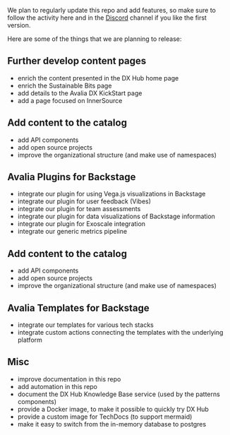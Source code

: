 We plan to regularly update this repo and add features, so make sure to follow the activity here and in the [Discord](https://discord.gg/PZAZXKkhWJ) channel if you like the first version.

Here are some of the things that we are planning to release:

## Further develop content pages

* enrich the content presented in the DX Hub home page
* enrich the Sustainable Bits page
* add details to the Avalia DX KickStart page
* add a page focused on InnerSource

## Add content to the catalog

* add API components
* add open source projects
* improve the organizational structure (and make use of namespaces)

## Avalia Plugins for Backstage

* integrate our plugin for using Vega.js visualizations in Backstage
* integrate our plugin for user feedback (Vibes)
* integrate our plugin for team assessments
* integrate our plugin for data visualizations of Backstage information
* integrate our plugin for Exoscale integration
* integrate our generic metrics pipeline

## Add content to the catalog

* add API components
* add open source projects
* improve the organizational structure (and make use of namespaces)

## Avalia Templates for Backstage

* integrate our templates for various tech stacks
* integrate custom actions connecting the templates with the underlying platform

## Misc

* improve documentation in this repo
* add automation in this repo
* document the DX Hub Knowledge Base service (used by the patterns components)
* provide a Docker image, to make it possible to quickly try DX Hub 
* provide a custom image for TechDocs (to support mermaid)
* make it easy to switch from the in-memory database to postgres
